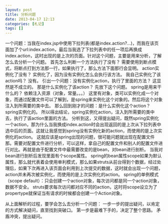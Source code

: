 ```yaml
---
layout: post
title: 分析问题
date: 2013-04-17 12:13
categories: [札记]
tags: []
---
```

一个问题：当我在index.jsp中使用下拉列表(都是index.action?...)，而我在该页面加了个url:index.action，最后当我选了下拉列表中的任一项后再换成index.action，这时出现的是上次的页面。针对这个问题，主要是用来分析，了解怎么去分析一个问题。
首先怎么判断一个方法执行了没有？
需要使用到断点模式，将断点打到方法那一行，如果执行了，那么方法下面那行会显明。
action实例化了没有？
实例化了，因为没有实例化怎么会执行该方法。
我自己实例化了该action吗？
没有。
引出一个问题：没有实例化action，执行了里面的方法？
这显然是不成立的。
那是什么实例化了该action？
先放下这个问题。
spring是用来干什么的？
依赖注入资源（对象，常量。。。）
这里有对象，类可以实例化成一个对象，而通过配置文件可以了解到，是spring来实例化这个对象的。然后将这个对象注入到所需要的类中去。
那么回到刚才的问题：是什么实例化这个action？
spring实例化的。
所以得出结论，spring实例化action，注入到所需要的类中去，执行了该action里面的方法。
分析到这，又得提出疑问，既然spring实例化一个action，那为什么当我换成index.action时会出现返回的是上次从下拉列表中选中后的页面。这就让我感觉到spring没有实例化新的action，而使用的是上次实例化的action。
这就应该是spring出现的问题，很可能问题就出现在配置文件那。需要对配置文件进行分析，可以这样，拿自己的配置文件和别人的配置文件进行对比。再就是由于配置文件中最需要改变的是bean，对bean进行剖析。
当我对bean进行剖析后发现里面有个scope属性。
spring的bean属性scope如果为默认属性，那么就代表着会使用单利模式，那么如果struts从前台得到个数据，经过处理后，如果下次再进入该页面会利用到上次提交的数据，这时就会出现一个问题，action并未再次被实例化，而使用的是上次实例化的action。
spring的单例模式（scope default）：只会创建一个action对象，每次访问都是同一个action对象，数据不安全。
struts要求每次访问都对应不同的action，这时将scope设立为了propertype就保证当有请求的时候都会创建一个Action对象。

从上面解析的过程，要学会怎么去分析一个问题：
一步一步的提出疑问，以肯定的方式解决疑问，直至找到突破口。
第一步是最难下手的，决定了整个思路。
矛盾冲突，提出疑问。


